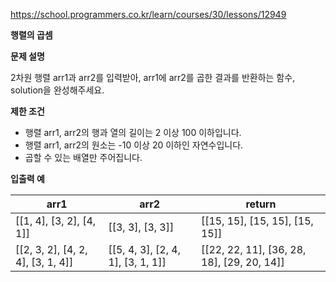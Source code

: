 https://school.programmers.co.kr/learn/courses/30/lessons/12949

**행렬의 곱셈**

**문제 설명**

2차원 행렬 arr1과 arr2를 입력받아, arr1에 arr2를 곱한 결과를 반환하는 함수, solution을 완성해주세요.

**제한 조건**

- 행렬 arr1, arr2의 행과 열의 길이는 2 이상 100 이하입니다.
- 행렬 arr1, arr2의 원소는 -10 이상 20 이하인 자연수입니다.
- 곱할 수 있는 배열만 주어집니다.

**입출력 예**

| arr1                              | 	arr2                              | 	return                                     |
|-----------------------------------|------------------------------------|---------------------------------------------|
| [[1, 4], [3, 2], [4, 1]]          | 	[[3, 3], [3, 3]]                  | 	[[15, 15], [15, 15], [15, 15]]             |
| [[2, 3, 2], [4, 2, 4], [3, 1, 4]] | 	[[5, 4, 3], [2, 4, 1], [3, 1, 1]] | 	[[22, 22, 11], [36, 28, 18], [29, 20, 14]] |

